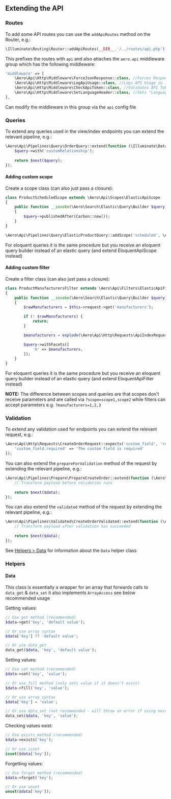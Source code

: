 ## Extending the API

### Routes

To add some API routes you can use the `addApiRoutes` method on the Router, e.g.:

```php
\Illuminate\Routing\Router::addApiRoutes(__DIR__.'/../routes/api.php');
```

This prefixes the routes with `api` and also attaches the `aero.api` middleware group which has the following middleware:

```php
'middleware' => [
    \Aero\Api\Http\Middleware\ForceJsonResponse::class, //Forces Response to be JSON instead of HTML
    \Aero\Api\Http\Middleware\LogApiUsage::class, //Logs API Usage so it can be viewed in Admin
    \Aero\Api\Http\Middleware\CheckApiToken::class, //Validates API Token 
    \Aero\Api\Http\Middleware\SetLanguageHeader::class, //Sets "Language" Header used for Translations
],
```

Can modify the middleware in this group via the `api` config file

### Queries

To extend any queries used in the view/index endpoints you can extend the relevant pipeline, e.g.:

```php
\Aero\Api\Pipelines\Query\OrderQuery::extend(function (\Illuminate\Database\Eloquent\Builder $query, $next) {
    $query->with('customRelationship');
    
    return $next($query);
});
```

#### Adding custom scope

Create a scope class (can also just pass a closure):

```php
class ProductScheduledScope extends \Aero\Api\Scopes\ElasticApiScope
{
    public function __invoke(\Aero\Search\Elastic\Query\Builder $query): void
    {
        $query->publishedAfter(Carbon::now());
    }
}
```

```php
\Aero\Api\Pipelines\Query\ElasticProductQuery::addScope('scheduled', \Aero\Api\Scopes\Products\Elastic\ProductScheduledScope::class)
```

For eloquent queries it is the same procedure but you receive an eloquent query builder instead of an elastic query (and extend EloquentApiScope instead)

#### Adding custom filter

Create a filter class (can also just pass a closure):

```php
class ProductManufacturersFilter extends \Aero\Api\Filters\ElasticApiFilter
{
    public function __invoke(\Aero\Search\Elastic\Query\Builder $query): void
    {
        $rawManufacturers = $this->request->get('manufacturers');

        if (! $rawManufacturers) {
            return;
        }

        $manufacturers = explode(\Aero\Api\Http\Requests\ApiIndexRequest::IDS_SEPARATOR, $rawManufacturers);

        $query->withFacets([
            'm' => $manufacturers,
        ]);
    }
}
```

For eloquent queries it is the same procedure but you receive an eloquent query builder instead of an elastic query (and extend EloquentApiFilter instead)

**NOTE:** The difference between scopes and queries are that scopes don't receive parameters and are called via `?scope=scope1,scope2` while filters can accept parameters e.g. `?manufacturers=1,2,3`

### Validation

To extend any validation used for endpoints you can extend the relevant request, e.g.:

```php
\Aero\Api\Http\Requests\CreateOrderRequest::expects('custom_field', 'required|string', [
    'custom_field.required' => 'The custom field is required'
]);
```

You can also extend the `prepareForValidation` method of the request by extending the relevant pipeline, e.g.:

```php
\Aero\Api\Pipelines\Prepare\PrepareCreateOrder::extend(function (\Aero\Api\Helpers\Data $data, $next) {
    // Transform payload before validation runs
    
    return $next($data);
});
```

You can also extend the `validated` method of the request by extending the relevant pipeline, e.g.:

```php
\Aero\Api\Pipelines\Validated\CreateOrderValidated::extend(function (\Aero\Api\Helpers\Data $data, $next) {
    // Transform payload after validation has succeeded
    
    return $next($data);
});
```

See [Helpers > Data](#data) for information about the `Data` helper class

### Helpers

#### Data

This class is essentially a wrapper for an array that forwards calls to `data_get` & `data_set` it also implements `ArrayAccess` see below recommended usage

Getting values:

```php
// Use get method (recommended)
$data->get('key', 'default value');

// Or use array syntax
$data['key'] ?? 'default value';

// Or use data_get
data_get($data, 'key', 'default value');
```

Setting values:

```php
// Use set method (recommended)
$data->set('key', 'value');

// Or use fill method (only sets value if it doesn't exist)
$data->fill('key', 'value');

// Or use array syntax
$data['key'] = 'value';

// Or use data_set (not recommended - will throw an error if using nested keys, e.g. 'key.child')
data_set($data, 'key', 'value');
```

Checking values exist:

```php
// Use exists method (recommended)
$data->exists('key');

// Or use isset
isset($data['key']);
```

Forgetting values:

```php
// Use forget method (recommended)
$data->forget('key');

// Or use unset
unset($data['key']);
```


